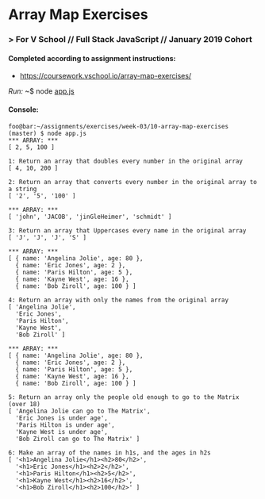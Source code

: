 # Array Map Exercises
### > For V School // Full Stack JavaScript // January 2019 Cohort

#### Completed according to assignment instructions: 
- https://coursework.vschool.io/array-map-exercises/

*Run:* ~$ node <a href="app.js">app.js</a>

#### Console:
```console
foo@bar:~/assignments/exercises/week-03/10-array-map-exercises (master) $ node app.js
*** ARRAY: ***
[ 2, 5, 100 ]

1: Return an array that doubles every number in the original array
[ 4, 10, 200 ]

2: Return an array that converts every number in the original array to a string
[ '2', '5', '100' ]

*** ARRAY: ***
[ 'john', 'JACOB', 'jinGleHeimer', 'schmidt' ]

3: Return an array that Uppercases every name in the original array
[ 'J', 'J', 'J', 'S' ]

*** ARRAY: ***
[ { name: 'Angelina Jolie', age: 80 },
  { name: 'Eric Jones', age: 2 },
  { name: 'Paris Hilton', age: 5 },
  { name: 'Kayne West', age: 16 },
  { name: 'Bob Ziroll', age: 100 } ]

4: Return an array with only the names from the original array
[ 'Angelina Jolie',
  'Eric Jones',
  'Paris Hilton',
  'Kayne West',
  'Bob Ziroll' ]

*** ARRAY: ***
[ { name: 'Angelina Jolie', age: 80 },
  { name: 'Eric Jones', age: 2 },
  { name: 'Paris Hilton', age: 5 },
  { name: 'Kayne West', age: 16 },
  { name: 'Bob Ziroll', age: 100 } ]

5: Return an array only the people old enough to go to the Matrix (over 18)
[ 'Angelina Jolie can go to The Matrix',
  'Eric Jones is under age',
  'Paris Hilton is under age',
  'Kayne West is under age',
  'Bob Ziroll can go to The Matrix' ]

6: Make an array of the names in h1s, and the ages in h2s
[ '<h1>Angelina Jolie</h1><h2>80</h2>',
  '<h1>Eric Jones</h1><h2>2</h2>',
  '<h1>Paris Hilton</h1><h2>5</h2>',
  '<h1>Kayne West</h1><h2>16</h2>',
  '<h1>Bob Ziroll</h1><h2>100</h2>' ]
```
